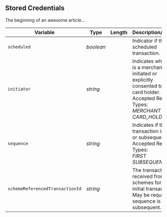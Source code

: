 ## Stored Credentials

The beginning of an awesome article...


| Variable | Type | Length | Description/Values |
| -------- | -- | ------------ | ------------------ |
| `scheduled` | *boolean* |  | Indicator if this is a scheduled transaction. |
| `initiator` | *string* |  | Indicates whether it is a merchant-initiated or explicitly consented to by card holder.</br>Accepted Request Types:</br>*MERCHANT*</br>*CARD_HOLDER* |
| `sequence` | *string* |  | Indicates if the transaction is first or subsequent.</br>Accepted Request Types:</br>*FIRST*</br>*SUBSEQUENT* |
| `schemeReferencedTransactionId` | *string* |  | The transaction ID received from schemes for the initial transaction. May be required if sequence is subsequent. |